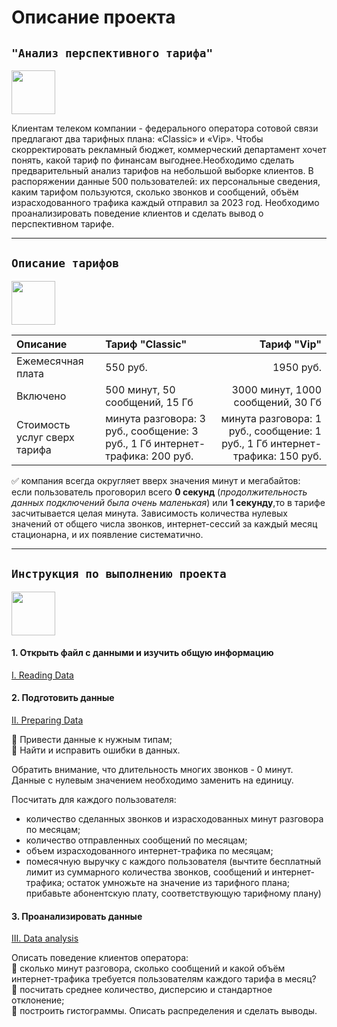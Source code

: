# Описание проекта 
## `"Анализ перспективного тарифа"`
<img src="https://cdn0.iconfinder.com/data/icons/digital-marketing-1-5/48/50-1024.png" width="70" height="70">   

Клиентам телеком компании - федерального оператора сотовой связи предлагают два тарифных плана: «Classic» и «Vip». Чтобы скорректировать рекламный бюджет, коммерческий департамент хочет понять, какой тариф по финансам выгоднее.Необходимо сделать предварительный анализ тарифов на небольшой выборке клиентов. В распоряжении данные 500 пользователей: их персональные сведения, каким тарифом пользуются, сколько звонков и сообщений, объём израсходованного трафика каждый отправил за 2023 год. Необходимо проанализировать поведение клиентов и сделать вывод о перспективном тарифе.
_____

## `Описание тарифов`
<img src="https://static.tildacdn.com/tild3665-3065-4962-a561-353636376361/pricepic.png" width="70" height="70"> 

Описание|Тариф "Classic"|Тариф "Vip"
:-------|:---------------|---------:
Ежемесячная плата|550 руб. |1950 руб.
Включено|500 минут, 50 сообщений, 15 Гб|3000 минут, 1000 сообщений, 30 Гб
Стоимость услуг сверх тарифа|минута разговора: 3 руб., сообщение: 3 руб.,    1 Гб интернет-трафика: 200 руб.|минута разговора: 1 руб., сообщение: 1 руб.,    1 Гб интернет-трафика: 150 руб.

:white_check_mark:  компания всегда округляет вверх значения минут и мегабайтов:  
если пользователь проговорил всего __0 секунд__ (_продолжительность данных подключений была очень маленькая_) или __1 секунду__,то в тарифе засчитывается целая минута. Зависимость количества нулевых значений от общего числа звонков, интернет-сессий за каждый месяц стационарна, и их появление систематично.
_____

## `Инструкция по выполнению проекта`
<img src="https://w7.pngwing.com/pngs/902/386/png-transparent-book-report-free-content-annual-report-office-s-with-people-template-white-text.png" width="70" height="70"> 

#### 1. Открыть файл с данными и изучить общую информацию  
[I. Reading Data](Data%20analysis.ipynb)
#### 2. Подготовить данные
[II. Preparing Data](Data%20analysis.ipynb)

:black_square_button: Привести данные к нужным типам;   
:black_square_button: Найти и исправить ошибки в данных.  

Обратить внимание, что длительность многих звонков - 0 минут. Данные с нулевым значением необходимо заменить на единицу.

Посчитать для каждого пользователя:
- количество сделанных звонков и израсходованных минут разговора по месяцам;
- количество отправленных сообщений по месяцам;
- объем израсходованного интернет-трафика по месяцам; 
- помесячную выручку с каждого пользователя (вычтите бесплатный лимит из суммарного количества звонков, сообщений и интернет-трафика; остаток умножьте на значение из тарифного плана; прибавьте абонентскую плату, соответствующую тарифному плану)
#### 3. Проанализировать данные
[III. Data analysis](./Data%20analysis.ipynb)

Описать поведение клиентов оператора:    
:black_square_button: сколько минут разговора, сколько сообщений и какой объём интернет-трафика требуется пользователям каждого тарифа в месяц?    
:black_square_button: посчитать среднее количество, дисперсию и стандартное отклонение;     
:black_square_button: построить гистограммы. Описать распределения и сделать выводы.
